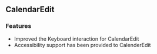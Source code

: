 ## CalendarEdit
  
### Features

* Improved the Keyboard interaction for CalendarEdit 
* Accessibility support has been provided to CalenderEdit



